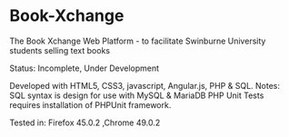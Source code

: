 # Book-Xchange
The Book Xchange Web Platform - to facilitate Swinburne University students selling text books

Status: Incomplete, Under Development

Developed with HTML5, CSS3, javascript, Angular.js, PHP & SQL.
Notes: SQL syntax is design for use with MySQL & MariaDB
       PHP Unit Tests requires installation of PHPUnit framework.

Tested in: Firefox 45.0.2 ,Chrome 49.0.2
